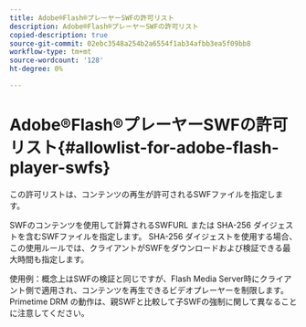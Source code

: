 ```yaml
---
title: Adobe®Flash®プレーヤーSWFの許可リスト
description: Adobe®Flash®プレーヤーSWFの許可リスト
copied-description: true
source-git-commit: 02ebc3548a254b2a6554f1ab34afbb3ea5f09bb8
workflow-type: tm+mt
source-wordcount: '128'
ht-degree: 0%

---
```


# Adobe®Flash®プレーヤーSWFの許可リスト{#allowlist-for-adobe-flash-player-swfs}

この許可リストは、コンテンツの再生が許可されるSWFファイルを指定します。

SWFのコンテンツを使用して計算されるSWFURL または SHA-256 ダイジェストを含むSWFファイルを指定します。 SHA-256 ダイジェストを使用する場合、この使用ルールでは、クライアントがSWFをダウンロードおよび検証できる最大時間も指定します。

使用例：概念上はSWFの検証と同じですが、Flash Media Server時にクライアント側で適用され、コンテンツを再生できるビデオプレーヤーを制限します。 Primetime DRM の動作は、親SWFと比較して子SWFの強制に関して異なることに注意してください。
